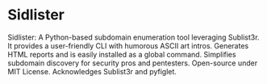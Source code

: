 # Sidlister
Sidlister: A Python-based subdomain enumeration tool leveraging Sublist3r. It provides a user-friendly CLI with humorous ASCII art intros. Generates HTML reports and is easily installed as a global command. Simplifies subdomain discovery for security pros and pentesters. Open-source under MIT License. Acknowledges Sublist3r and pyfiglet.
